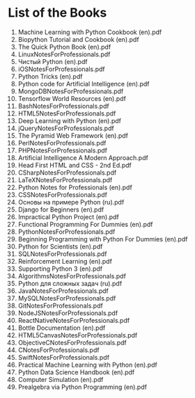 # List of the Books
1. Machine Learning with Python Cookbook (en).pdf
2. Biopython Tutorial and Cookbook (en).pdf
3. The Quick Python Book (en).pdf
4. LinuxNotesForProfessionals.pdf
5. Чистый Python (en).pdf
6. iOSNotesForProfessionals.pdf
7. Python Tricks (en).pdf
8. Python code for Artificial Intelligence (en).pdf
9. MongoDBNotesForProfessionals.pdf
10. Tensorflow World Resources (en).pdf
11. BashNotesForProfessionals.pdf
12. HTML5NotesForProfessionals.pdf
13. Deep Learning with Python (en).pdf
14. jQueryNotesForProfessionals.pdf
15. The Pyramid Web Framework (en).pdf
16. PerlNotesForProfessionals.pdf
17. PHPNotesForProfessionals.pdf
18. Artificial Intelligence A Modern Approach.pdf
19. Head First HTML and CSS - 2nd Ed.pdf
20. CSharpNotesForProfessionals.pdf
21. LaTeXNotesForProfessionals.pdf
22. Python Notes for Professionals (en).pdf
23. CSSNotesForProfessionals.pdf
24. Основы на примере Python (ru).pdf
25. Django for Beginners (en).pdf
26. Impractical Python Project (en).pdf
27. Functional Programming For Dummies (en).pdf
28. PythonNotesForProfessionals.pdf
29. Beginning Programming with Python For Dummies (en).pdf
30. Python for Scientists (en).pdf
31. SQLNotesForProfessionals.pdf
32. Reinforcement Learning (en).pdf
33. Supporting Python 3 (en).pdf
34. AlgorithmsNotesForProfessionals.pdf
35. Python для сложных задач (ru).pdf
36. JavaNotesForProfessionals.pdf
37. MySQLNotesForProfessionals.pdf
38. GitNotesForProfessionals.pdf
39. NodeJSNotesForProfessionals.pdf
40. ReactNativeNotesForProfessionals.pdf
41. Bottle Documentation (en).pdf
42. HTML5CanvasNotesForProfessionals.pdf
43. ObjectiveCNotesForProfessionals.pdf
44. CNotesForProfessionals.pdf
45. SwiftNotesForProfessionals.pdf
46. Practical Machine Learning with Python (en).pdf
47. Python Data Science Handbook (en).pdf
48. Computer Simulation (en).pdf
49. Prealgebra via Python Programming (en).pdf
